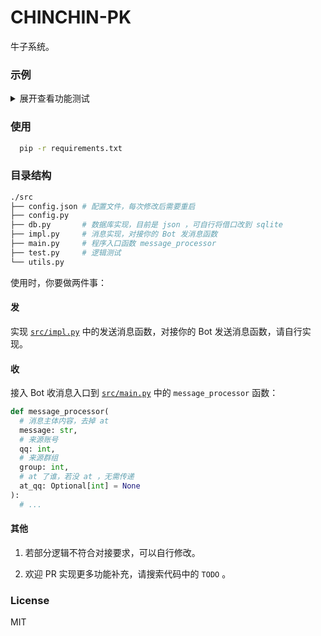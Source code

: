 # CHINCHIN-PK

牛子系统。

### 示例

<details><summary>展开查看功能测试</summary>

<pre style="max-height: 300px"><code>------查牛子信息------
【牛子信息】
长度: 8.75厘米
注册时间: 21:11
------对方注册------
------user 2 查牛子信息------
【牛子信息】
长度: 10.48厘米
注册时间: 21:11
------user 2 自己打胶------
牛子对你的付出很满意吗，增加0.9厘米
------user 2 自己🔒自己------
你的牛子太小了，还🔒不到
------user 2 查牛子是否短了------
【牛子信息】
长度: 11.38厘米
最近被🔒时间: 21:11
最近打胶时间: 21:11
注册时间: 21:11
------None------
------None------
------user 2 打胶 user 1------
你的打胶让对方牛子感到很舒服，对方牛子增加1.13厘米
------user 2 🔒 user 1------
🔒的很卖力很舒服，对方牛子增加了0.44厘米
------user 2 pk user 1------
pk失败了，在对面牛子的阴影笼罩下，你的牛子减小了0.4厘米，对面牛子增加了0.64厘米
------user 1 查牛子是否变了------
【牛子信息】
长度: 10.96厘米
最近被🔒时间: 21:11
最近被pk时间: 21:11
最近被打胶时间: 21:11
注册时间: 21:11
------user 2 反复 pk +2------
pk成功了，对面牛子不值一提，你的是最棒的，牛子获得自信增加了1.04厘米，对面牛子减小了0.74厘米
------user 2 反复 pk +3------
pk失败了，在对面牛子的阴影笼罩下，你的牛子减小了0.3厘米，对面牛子增加了1.06厘米
------user 2 反复 pk +4------
牛子刚结束战斗，歇一会吧！
------user 2 反复 pk +5------
牛子刚结束战斗，歇一会吧！
------user 2 反复 pk +6------
牛子刚结束战斗，歇一会吧！
------user 2 反复 🔒 +2------
🔒的很卖力很舒服，对方牛子增加了0.43厘米
------user 2 反复 🔒 +3------
别🔒了，要口腔溃疡了，改天再🔒吧！
------user 2 反复 🔒 +4------
别🔒了，要口腔溃疡了，改天再🔒吧！
------user 2 反复 🔒 +5------
别🔒了，要口腔溃疡了，改天再🔒吧！
------user 2 反复 🔒 +6------
别🔒了，要口腔溃疡了，改天再🔒吧！
------user 2 反复 打胶 +2------
你的打胶让对方牛子感到很舒服，对方牛子增加1.42厘米
------user 2 反复 打胶 +3------
你刚打了一胶，歇一会吧！
------user 2 反复 打胶 +4------
你刚打了一胶，歇一会吧！
------user 2 反复 打胶 +5------
你刚打了一胶，歇一会吧！
------user 2 反复 打胶 +6------
你刚打了一胶，歇一会吧！
------user 1 查牛子是否变了------
【牛子信息】
长度: 13.13厘米
最近被🔒时间: 21:11
最近被pk时间: 21:11
最近被打胶时间: 21:11
注册时间: 21:11
------user 1 反复自己打胶 +1------
牛子对你的付出很满意吗，增加0.72厘米
------user 1 反复自己打胶 +2------
牛子对你的付出很满意吗，增加1.33厘米
------user 1 反复自己打胶 +3------
牛子对你的付出很满意吗，增加1.04厘米
------user 1 反复自己打胶 +4------
牛子快被你冲炸了，改天再来冲吧！
------user 1 反复自己🔒自己 +1------
你的牛子太小了，还🔒不到
------user 1 反复自己🔒自己 +2------
你的牛子太小了，还🔒不到
------user 1 反复自己🔒自己 +3------
你的牛子太小了，还🔒不到
------user 1 反复自己🔒自己 +4------
你的牛子今天太累了，改天再来吧！
------user 1 pk 自己------
你不能和自己的牛子进行较量！
------user 1 🔒 自己------
你的牛子今天太累了，改天再来吧！
------user 1 打胶 自己------
牛子快被你冲炸了，改天再来冲吧！
------user 1 查牛子信息------
【牛子信息】
长度: 16.22厘米
最近被🔒时间: 21:11
最近被pk时间: 21:11
最近打胶时间: 21:11
最近被打胶时间: 21:11
注册时间: 21:11
------user 2 查牛子信息------
【牛子信息】
长度: 11.72厘米
最近被🔒时间: 21:11
最近pk时间: 21:11
最近打胶时间: 21:11
注册时间: 21:11
------user 1 隔日查牛子信息------
【牛子信息】
长度: 16.22厘米
最近被🔒时间: 21:11
最近被pk时间: 2020-01-01 00:00
最近打胶时间: 21:11
最近被打胶时间: 21:11
注册时间: 21:11
------user 1 🔒自己------
你的牛子还不够长，你🔒不着，牛子自尊心受到了伤害，缩短了0.54厘米
------user 1 查牛子信息------
【牛子信息】
长度: 25.00厘米
最近被🔒时间: 21:11
最近被pk时间: 2020-01-01 00:00
最近打胶时间: 21:11
最近被打胶时间: 21:11
注册时间: 21:11
------user 1 🔒自己 +1------
🔒的很卖力很舒服，你的牛子增加了0.95厘米
------user 1 🔒自己 +2------
🔒的很卖力很舒服，你的牛子增加了0.65厘米
------user 1 🔒自己 +3------
🔒的很卖力很舒服，你的牛子增加了0.61厘米
------user 1 🔒自己 +4 max------
你的牛子今天太累了，改天再来吧！
------user 1 🔒别人 max------
别🔒了，要口腔溃疡了，改天再🔒吧！
------user 1 打胶 user 2 max------
你刚打了一胶，歇一会吧！
------user 1 查牛子信息------
【牛子信息】
长度: 27.21厘米
最近被🔒时间: 21:11
最近被pk时间: 2020-01-01 00:00
最近打胶时间: 21:11
最近被打胶时间: 21:11
注册时间: 21:11</code></pre>
</details>

### 使用

```bash
  pip -r requirements.txt
```

### 目录结构

```bash
./src
├── config.json # 配置文件，每次修改后需要重启
├── config.py
├── db.py       # 数据库实现，目前是 json ，可自行将借口改到 sqlite
├── impl.py     # 消息实现，对接你的 Bot 发消息函数
├── main.py     # 程序入口函数 message_processor
├── test.py     # 逻辑测试
└── utils.py
```

使用时，你要做两件事：

#### 发

实现 [`src/impl.py`](./src/impl.py) 中的发送消息函数，对接你的 Bot 发送消息函数，请自行实现。

#### 收

接入 Bot 收消息入口到 [`src/main.py`](./src/main.py) 中的 `message_processor` 函数：

```python
def message_processor(
  # 消息主体内容，去掉 at
  message: str,
  # 来源账号
  qq: int,
  # 来源群组
  group: int,
  # at 了谁，若没 at ，无需传递
  at_qq: Optional[int] = None
):
  # ...
```

#### 其他

1. 若部分逻辑不符合对接要求，可以自行修改。

2. 欢迎 PR 实现更多功能补充，请搜索代码中的 `TODO` 。

### License

MIT
